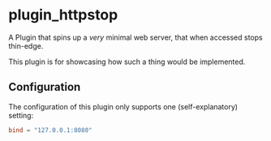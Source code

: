 # plugin_httpstop

A Plugin that spins up a _very_ minimal web server, that when accessed stops
thin-edge.

This plugin is for showcasing how such a thing would be implemented.


## Configuration

The configuration of this plugin only supports one (self-explanatory) setting:

```toml
bind = "127.0.0.1:8080"
```
